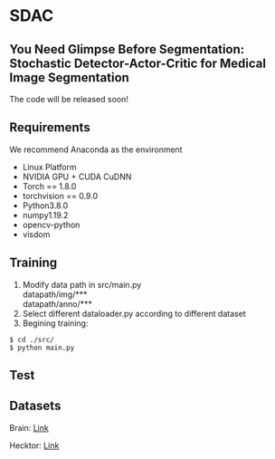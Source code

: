 # SDAC
##  You Need Glimpse Before Segmentation: Stochastic Detector-Actor-Critic for Medical Image Segmentation

The code will be released soon!

## Requirements

We recommend Anaconda as the environment

* Linux Platform
* NVIDIA GPU + CUDA CuDNN
* Torch == 1.8.0
* torchvision == 0.9.0
* Python3.8.0
* numpy1.19.2
* opencv-python
* visdom

## Training
1. Modify data path in src/main.py <br/>
datapath/img/\*\*\*<br/>
datapath/anno/\*\*\*
2. Select different dataloader.py according to different dataset
3. Begining training:
```
$ cd ./src/
$ python main.py 
```


## Test

## Datasets

Brain: [Link](https://www.kaggle.com/datasets/mateuszbuda/lgg-mri-segmentation)

Hecktor:  [Link](https://www.aicrowd.com/challenges/miccai-2020-hecktor)
